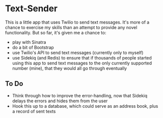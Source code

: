 # Text-Sender
This is a little app that uses Twilio to send text messages.  It's more of a chance to exercise my skills than an attempt to provide any novel functionality.  But so far, it's given me a chance to:
 * play with Sinatra
 * do a bit of Bootstrap
 * use Twilio's API to send text messages (currently only to myself)
 * use Sidekiq (and Redis) to ensure that if thousands of people started using this app to send text messages to the only currently supported number (mine), that they would all go through eventually
 
## To Do
 * Think through how to improve the error-handling, now that Sidekiq delays the errors and hides them from the user
 * Hook this up to a database, which could serve as an address book, plus a record of sent texts
